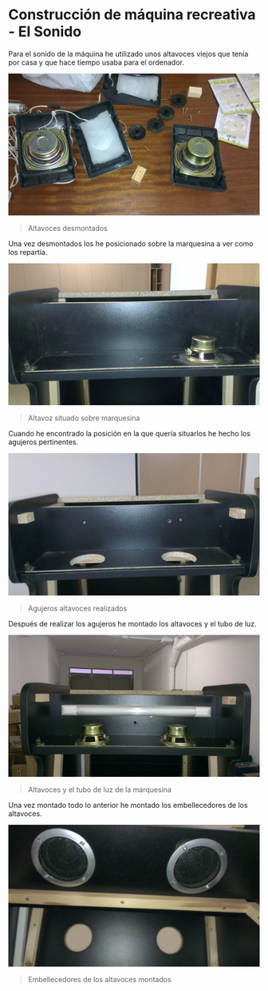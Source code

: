 # Construcción de máquina recreativa - El Sonido

Para el sonido de la máquina he utilizado unos altavoces viejos que tenía por casa y que hace tiempo usaba para el ordenador.

![Sonido_01](../imagenes/recreativa/Sonido_01.jpg "Altavoces desmontados")
> Altavoces desmontados

Una vez desmontados los he posicionado sobre la marquesina a ver como los repartía.

![Sonido_02](../imagenes/recreativa/Sonido_02.jpg "Altavoz situado sobre marquesina")
> Altavoz situado sobre marquesina

Cuando he encontrado la posición en la que quería situarlos he hecho los agujeros pertinentes.

![Sonido_03](../imagenes/recreativa/Sonido_03.jpg "Agujeros altavoces realizados")
> Agujeros altavoces realizados

Después de realizar los agujeros he montado los altavoces y el tubo de luz.

![Sonido_04](../imagenes/recreativa/Sonido_04.jpg "Altavoces y el tubo de luz de la marquesina")
> Altavoces y el tubo de luz de la marquesina

Una vez montado todo lo anterior he montado los embellecedores de los altavoces.

![Sonido_05](../imagenes/recreativa/Sonido_05.jpg "Embellecedores de los altavoces montados")
> Embellecedores de los altavoces montados
